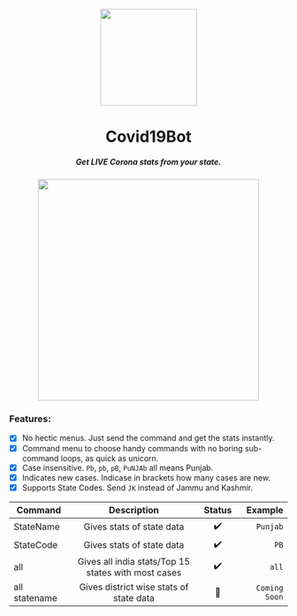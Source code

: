<p align="center"><img src="https://image.flaticon.com/icons/svg/2785/2785741.svg" align="center" width="175"></p>
<h1 align="center">Covid19Bot</h1>
<h5 align="center">Get LIVE Corona stats from your state.</h5>

<p align="center"><img src="https://user-images.githubusercontent.com/30543444/79143317-ac94d900-7dda-11ea-9629-ae4be595328b.png" align="center" width="400"></p>

### Features:
- [x] No hectic menus. Just send the command and get the stats instantly.
- [x] Command menu to choose handy commands with no boring sub-command loops, as quick as unicorn.
- [x] Case insensitive. `Pb`, `pb`, `pB`, `PuNJAb` all means Punjab.
- [x] Indicates new cases. Indicase in brackets how many cases are new.
- [x] Supports State Codes. Send `JK` instead of Jammu and Kashmir.
  
| Command       | Description                                                 | Status             | Example        |
| ------------- |:-----------------------------------------------------------:|:------------------:|  -------------:|
| StateName     | Gives stats of state data                                   | :heavy_check_mark: | `Punjab`       |
| StateCode     | Gives stats of state data                                   | :heavy_check_mark: | `PB`           |
| all           | Gives all india stats/Top 15 states with most cases         | :heavy_check_mark: | `all`          |
| all statename | Gives district wise stats of state data                     | :wrench:           | `Coming Soon`  |
